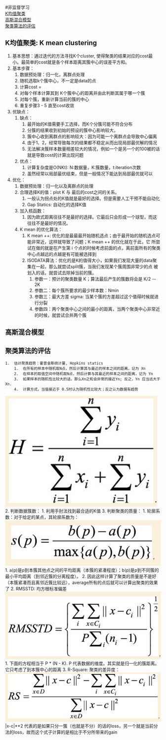 #非监督学习  
[K均值聚类](#K均值聚类)  
[高斯混合模型](#高斯混合模型)  
[聚类算法的评估](#聚类算法的评估)  

## K均值聚类: K mean clustering
1.  基本思想：通过迭代的方法寻找K个cluster, 使得聚类的结果对应的cost最小。最简单的cost就是各个样本距离其簇中心的误差平方和。
2.  基本步骤：
    1.  数据预处理：归一化，离群点处理
    2.  随机选取k个簇中心，不一定是data的点
    3.  计算cost =
    4.  对每个样本计算其到 K个簇中心的距离并由此判断其属于哪一个簇
    5.  对每个簇，重新计算当前的簇的中心
    6.  重复步骤3 - 5 直至cost收敛
3.  优缺点：
    1.  缺点：
        1.  最开始的K值需要手工选择，而K个分簇可能不符合分布
        1.  分簇的结果收到初始的预设的簇中心影响较大，
        2.  簇中心收到离群点的影响较大：因为可能一个离群点会导致中心偏离
        3.  由于1、2，经常导致每次的结果都不稳定从而出现局部最优解的情况
        4.  无法解决簇样本数量相差较大的情况，例如一个是另一个的100被的话就是导致cost的计算出现问题
    2.  优点：
        1.  计算复杂度是O(NKt): N:数据量，K:簇数量，t:iteration次数
        2.  虽然经常以局部最优结束，但是一般情况下能达到局部最优就可以
4.  优化：
    1.  数据预处理：归一化以及离群点的处理
    2.  合理选择K的值：plot K 与 最后的cost之间的关系。
        1.  一般认为拐点处的K值就是最好的选择。但是需要人工干预不能自动化
        2.  Gap Statics: 自动化的选择K值
    3.  加入核函数：
        1.  因为欧式距离往往不是最好的选择。它最后只会形成一个球型，而这往往不是最好的情况。
    2.  K mean 的优化算法：
        1.  K mean ++: 优化的是最最最开始随机选点；由于最开始的随机选点可能非常近，这样就导致了问题；K mean ++ 的优化就在于此，它
所尝试在做的就是在产生第 i 个点的时候考虑前面的点，离前面所有的聚类中心点越远的点越是有可能被选择到
        2.  ISODATA算法：优化的是K的值得大小，如果我们发现大量的data聚集在一起，那么就尝试split簇，当我们发现某个簇周围非常少的点
被划入的话，就尝试去除掉当前的簇。
            1.  参数一：预计的聚类数量 K；算法最后产生的簇数将会是 K/2 -- 2K
            2.  参数二：每个簇所要求的最少样本数：Nmin
            3.  参数三：最大方差 sigma: 当某个簇的方差超过这个值得时候就进行分裂
            4.  参数四：两个聚类中心之间的最小的距离，当两个聚类中心非常近的时候，就尝试合并两个簇
## 高斯混合模型
## 聚类算法的评估
    1.  估计聚类趋势：霍普金斯统计量, Hopkins statics
        1.  在所有的样本中随机取N点，然后计算其与最近的样本之间的距离，记为 Xn
        2.  在样本的取值空间中随机取N点，然后计算与其最近的样本之间的距离，记为 Yn
        3.  如果样本的随机性比较大的话，那么Xn之和会非常的接近Yn; 反之，Yn 应当远大于 Xn.
        4.  计算方式，当值接近于 0.5时认为随机性比较大；反之认为数据有趋势
![image](https://github.com/signalwolf/handson_ML/blob/master/Interview/Image/Screen%20Shot%202018-11-13%20at%208.33.16%20PM.png)  
    2.  判断数据簇数：
        1.  利用手肘法找到最合适的K值
    3.  判断聚类的质量：
        1.  轮廓系数：对于给定的某点，其轮廓系数为：
![image](https://github.com/signalwolf/handson_ML/blob/master/Interview/Image/Screen%20Shot%202018-11-13%20at%208.33.33%20PM.png)  
            1.  a(p)是p到本簇其他点之间的平均距离（本簇的紧凑程度）；b(p)是p到不同簇的最小平均距离（到邻近簇的分离程度）。
            2.  因此这样计算了聚类的质量是不是好（本簇紧凑而且离邻近簇比较远），average所有的点后就可以计算出聚类的效果了
        2.  RMSSTD: 均方根标准偏差
![image](https://github.com/signalwolf/handson_ML/blob/master/Interview/Image/Screen%20Shot%202018-11-13%20at%208.33.41%20PM.png)  
            1.  下面的方程相当于 P * (N - K). P 代表数据的维度。其实就是归一化的簇距离。它只考虑了到本簇中心的距离
        3.  R-Square: 聚类的差异度：
![image](https://github.com/signalwolf/handson_ML/blob/master/Interview/Image/Screen%20Shot%202018-11-13%20at%208.33.57%20PM.png)    
            |x-c|**2 代表的是如果只分一簇（也就是不分）的话的loss，另一个就是当前分法的loss，故而这个式子计算的是相比于不分所带来的gain
